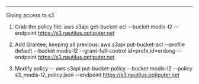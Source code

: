 ----

Giving access to s3

1. Grab the policy file: aws s3api  get-bucket-acl --bucket modis-l2 --endpoint https://s3.nautilus.optiputer.net 

1. Add Grantee, keeping all previous: aws s3api put-bucket-acl --profile default --bucket modis-l2 --grant-full-control id=profx,id=erdong --endpoint https://s3.nautilus.optiputer.net

1. Modify policy -- aws s3api put-bucket-policy --bucket modis-l2 --policy s3_modis-l2_policy.json --endpoint https://s3.nautilus.optiputer.net 